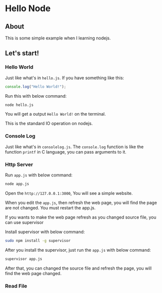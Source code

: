 # Hello Node

## About

This is some simple example when I learning nodejs.

## Let's start!

### Hello World

Just like what's in `hello.js`. If you have something like this:

```js
console.log("Hello World!");
```

Run this with below command:

```bash
node hello.js
```

You will get a output `Hello World!` on the terminal.

This is the standard IO operation on nodejs.

### Console Log

Just like what's in `consolelog.js`. The `console.log` function is like the function `printf` in C language, you can pass arguments to it.

### Http Server

Run `app.js` with below command:

```bash
node app.js
```

Open the `http://127.0.0.1:3000`, You will see a simple website.

When you edit the `app.js`, then refresh the web page, you will find the page are not changed. You must restart the app.js.

If you wants to make the web page refresh as you changed source file, you can use supervisor

Install supervisor with below command:

```bash
sudo npm install -g supervisor
```

After you install the supervisor, just run the `app.js` with below command:

```bash
supervisor app.js
```

After that, you can changed the source file and refresh the page, you will find the web page changed.

### Read File






